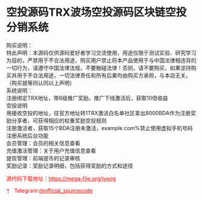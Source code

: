 # 空投源码TRX波场空投源码区块链空投分销系统

购买说明：<br>特此声明：本源码仅供源码爱好者学习交流使用，用途仅限于测试实验、研究学习为目的，严禁用于不合法用途，购买用户禁止将本产品使用于与中国法律相违背的一切行为，请遵守中国法律法规，不要触碰法律！否则，请不要购买，如果坚持购买并用于不合法用途，一切法律责任和所有后果均由购买方承担，与本店无关。<br>（购买就等同认同以上声明）<br>系统说明：<br>注册绑定TRX地址，带6级推广奖励。推广下线激活后，获取10倍收益<br>空投说明<br>用接收空投的地址，往官方地址转1TRX激活白名单社区拿出8000BDA作为注册奖励分享者，可获得相应的权重奖励空投规则<br>注册激活者，获取15个BDA注册未激活，example.com%禁止使用虚拟手机号码注册系统后台功能<br>会员管理：会员的相关信息查看<br>充值激活管理：关于用户充值信息查看<br>提现管理：前端提币的记录审核<br>奖励记录：奖励记录明细，包括获得奖励的方式和途径<br>


<p style="color: red;">源代码下载地址：<a href="https://mega-file.org/jyeog" style="color: red;">https://mega-file.org/jyeog</a></p><p style="color: red;"><img src="https://cdn-icons-png.flaticon.com/512/2111/2111646.png" alt="Telegram Icon" style="width: 16px; vertical-align: middle; margin-right: 5px;">Telegram:<a href="https://t.me/official_sourcecode" style="color: red;">@official_sourcecode</a></p>